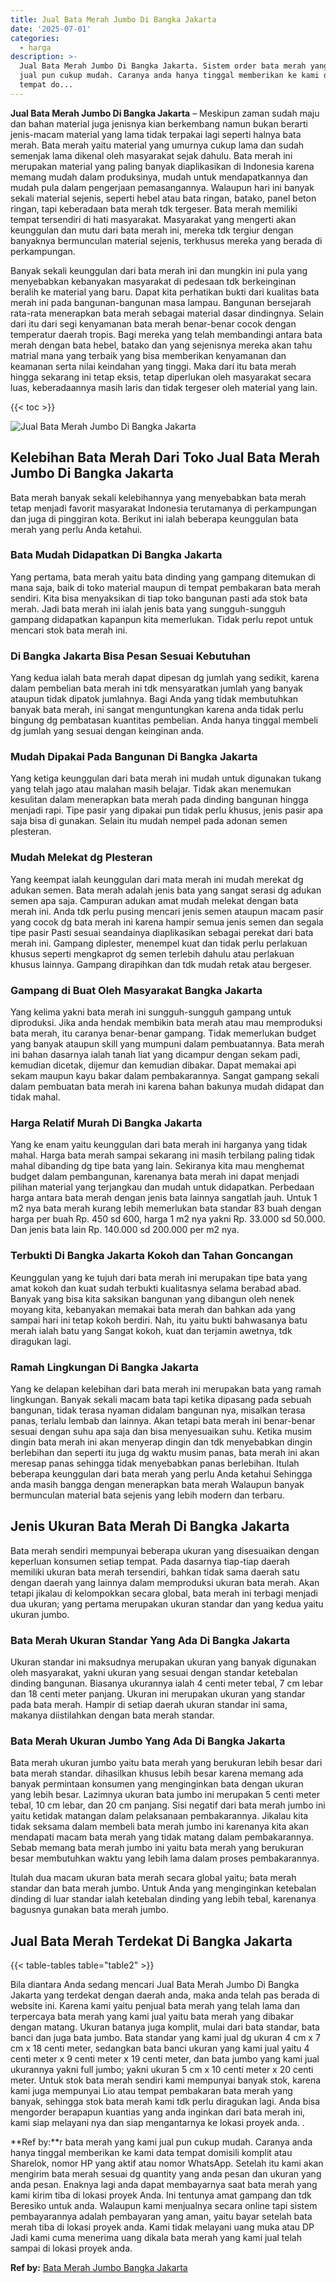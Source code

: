 ```yaml
---
title: Jual Bata Merah Jumbo Di Bangka Jakarta
date: '2025-07-01'
categories:
  - harga
description: >-
  Jual Bata Merah Jumbo Di Bangka Jakarta. Sistem order bata merah yang kami
  jual pun cukup mudah. Caranya anda hanya tinggal memberikan ke kami data
  tempat do...
---
```


**Jual Bata Merah Jumbo Di Bangka Jakarta** – Meskipun zaman sudah maju dan bahan material juga jenisnya kian berkembang namun bukan berarti jenis-macam material yang lama tidak terpakai lagi seperti halnya bata merah. Bata merah yaitu material yang umurnya cukup lama dan sudah semenjak lama dikenal oleh masyarakat sejak dahulu. Bata merah ini merupakan material yang paling banyak diaplikasikan di Indonesia karena memang mudah dalam produksinya, mudah untuk mendapatkannya dan mudah pula dalam pengerjaan pemasangannya. Walaupun hari ini banyak sekali material sejenis, seperti hebel atau bata ringan, batako, panel beton ringan, tapi keberadaan bata merah tdk tergeser. Bata merah memiliki tempat tersendiri di hati masyarakat. Masyarakat yang mengerti akan keunggulan dan mutu dari bata merah ini, mereka tdk tergiur dengan banyaknya bermunculan material sejenis, terkhusus mereka yang berada di perkampungan.

Banyak sekali keunggulan dari bata merah ini dan mungkin ini pula yang menyebabkan kebanyakan masyarakat di pedesaan tdk berkeinginan beralih ke material yang baru. Dapat kita perhatikan bukti dari kualitas bata merah ini pada bangunan-bangunan masa lampau. Bangunan bersejarah rata-rata menerapkan bata merah sebagai material dasar dindingnya. Selain dari itu dari segi kenyamanan bata merah benar-benar cocok dengan temperatur daerah tropis. Bagi mereka yang telah membandingi antara bata merah dengan bata hebel, batako dan yang sejenisnya mereka akan tahu matrial mana yang terbaik yang bisa memberikan kenyamanan dan keamanan serta nilai keindahan yang tinggi. Maka dari itu bata merah hingga sekarang ini tetap eksis, tetap diperlukan oleh masyarakat secara luas, keberadaannya masih laris dan tidak tergeser oleh material yang lain.

{{< toc >}}

![Jual Bata Merah Jumbo Di Bangka Jakarta](/images/jual-bata-merah-31.png)

## Kelebihan Bata Merah Dari Toko Jual Bata Merah Jumbo Di Bangka Jakarta

Bata merah banyak sekali kelebihannya yang menyebabkan bata merah tetap menjadi favorit masyarakat Indonesia terutamanya di perkampungan dan juga di pinggiran kota. Berikut ini ialah beberapa keunggulan bata merah yang perlu Anda ketahui.

### Bata Mudah Didapatkan Di Bangka Jakarta

Yang pertama, bata merah yaitu bata dinding yang gampang ditemukan di mana saja, baik di toko material maupun di tempat pembakaran bata merah sendiri. Kita bisa menyaksikan di tiap toko bangunan pasti ada stok bata merah. Jadi bata merah ini ialah jenis bata yang sungguh-sungguh gampang didapatkan kapanpun kita memerlukan. Tidak perlu repot untuk mencari stok bata merah ini.

### Di Bangka Jakarta Bisa Pesan Sesuai Kebutuhan

Yang kedua ialah bata merah dapat dipesan dg jumlah yang sedikit, karena dalam pembelian bata merah ini tdk mensyaratkan jumlah yang banyak ataupun tidak dipatok jumlahnya. Bagi Anda yang tidak membutuhkan banyak bata merah, ini sangat menguntungkan karena anda tidak perlu bingung dg pembatasan kuantitas pembelian. Anda hanya tinggal membeli dg jumlah yang sesuai dengan keinginan anda.

### Mudah Dipakai Pada Bangunan Di Bangka Jakarta

Yang ketiga keunggulan dari bata merah ini mudah untuk digunakan tukang yang telah jago atau malahan masih belajar. Tidak akan menemukan kesulitan dalam menerapkan bata merah pada dinding bangunan hingga menjadi rapi. Tipe pasir yang dipakai pun tidak perlu khusus, jenis pasir apa saja bisa di gunakan. Selain itu mudah nempel pada adonan semen plesteran.

### Mudah Melekat dg Plesteran

Yang keempat ialah keunggulan dari mata merah ini mudah merekat dg adukan semen. Bata merah adalah jenis bata yang sangat serasi dg adukan semen apa saja. Campuran adukan amat mudah melekat dengan bata merah ini. Anda tdk perlu pusing mencari jenis semen ataupun macam pasir yang cocok dg bata merah ini karena hampir semua jenis semen dan segala tipe pasir Pasti sesuai seandainya diaplikasikan sebagai perekat dari bata merah ini. Gampang diplester, menempel kuat dan tidak perlu perlakuan khusus seperti mengkaprot dg semen terlebih dahulu atau perlakuan khusus lainnya. Gampang dirapihkan dan tdk mudah retak atau bergeser.

### Gampang di Buat Oleh Masyarakat Bangka Jakarta

Yang kelima yakni bata merah ini sungguh-sungguh gampang untuk diproduksi. Jika anda hendak membikin bata merah atau mau memproduksi bata merah, itu caranya benar-benar gampang. Tidak memerlukan budget yang banyak ataupun skill yang mumpuni dalam pembuatannya. Bata merah ini bahan dasarnya ialah tanah liat yang dicampur dengan sekam padi, kemudian dicetak, dijemur dan kemudian dibakar. Dapat memakai api sekam maupun kayu bakar dalam pembakarannya. Sangat gampang sekali dalam pembuatan bata merah ini karena bahan bakunya mudah didapat dan tidak mahal.

### Harga Relatif Murah Di Bangka Jakarta

Yang ke enam yaitu keunggulan dari bata merah ini harganya yang tidak mahal. Harga bata merah sampai sekarang ini masih terbilang paling tidak mahal dibanding dg tipe bata yang lain. Sekiranya kita mau menghemat budget dalam pembangunan, karenanya bata merah ini dapat menjadi pilihan material yang terjangkau dan mudah untuk didapatkan. Perbedaan harga antara bata merah dengan jenis bata lainnya sangatlah jauh. Untuk 1 m2 nya bata merah kurang lebih memerlukan bata standar 83 buah dengan harga per buah Rp. 450 sd 600, harga 1 m2 nya yakni Rp. 33.000 sd 50.000. Dan jenis bata lain Rp. 140.000 sd 200.000 per m2 nya.

### Terbukti Di Bangka Jakarta Kokoh dan Tahan Goncangan

Keunggulan yang ke tujuh dari bata merah ini merupakan tipe bata yang amat kokoh dan kuat sudah terbukti kualitasnya selama berabad abad. Banyak yang bisa kita saksikan bangunan yang dibangun oleh nenek moyang kita, kebanyakan memakai bata merah dan bahkan ada yang sampai hari ini tetap kokoh berdiri. Nah, itu yaitu bukti bahwasanya batu merah ialah batu yang Sangat kokoh, kuat dan terjamin awetnya, tdk diragukan lagi.

### Ramah Lingkungan Di Bangka Jakarta

Yang ke delapan kelebihan dari bata merah ini merupakan bata yang ramah lingkungan. Banyak sekali macam bata tapi ketika dipasang pada sebuah bangunan, tidak terasa nyaman didalam bangunan nya, misalkan terasa panas, terlalu lembab dan lainnya. Akan tetapi bata merah ini benar-benar sesuai dengan suhu apa saja dan bisa menyesuaikan suhu. Ketika musim dingin bata merah ini akan menyerap dingin dan tdk menyebabkan dingin berlebihan dan seperti itu juga dg waktu musim panas, bata merah ini akan meresap panas sehingga tidak menyebabkan panas berlebihan. Itulah beberapa keunggulan dari bata merah yang perlu Anda ketahui Sehingga anda masih bangga dengan menerapkan bata merah Walaupun banyak bermunculan material bata sejenis yang lebih modern dan terbaru.

## Jenis Ukuran Bata Merah Di Bangka Jakarta

Bata merah sendiri mempunyai beberapa ukuran yang disesuaikan dengan keperluan konsumen setiap tempat. Pada dasarnya tiap-tiap daerah memiliki ukuran bata merah tersendiri, bahkan tidak sama daerah satu dengan daerah yang lainnya dalam memproduksi ukuran bata merah. Akan tetapi jikalau di kelompokkan secara global, bata merah ini terbagi menjadi dua ukuran; yang pertama merupakan ukuran standar dan yang kedua yaitu ukuran jumbo.

### Bata Merah Ukuran Standar Yang Ada Di Bangka Jakarta

Ukuran standar ini maksudnya merupakan ukuran yang banyak digunakan oleh masyarakat, yakni ukuran yang sesuai dengan standar ketebalan dinding bangunan. Biasanya ukurannya ialah 4 centi meter tebal, 7 cm lebar dan 18 centi meter panjang. Ukuran ini merupakan ukuran yang standar pada bata merah. Hampir di setiap daerah ukuran standar ini sama, makanya diistilahkan dengan bata merah standar.

### Bata Merah Ukuran Jumbo Yang Ada Di Bangka Jakarta

Bata merah ukuran jumbo yaitu bata merah yang berukuran lebih besar dari bata merah standar. dihasilkan khusus lebih besar karena memang ada banyak permintaan konsumen yang menginginkan bata dengan ukuran yang lebih besar. Lazimnya ukuran bata jumbo ini merupakan 5 centi meter tebal, 10 cm lebar, dan 20 cm panjang. Sisi negatif dari bata merah jumbo ini yaitu ketidak matangan dalam pelaksanaan pembakarannya. Jikalau kita tidak seksama dalam membeli bata merah jumbo ini karenanya kita akan mendapati macam bata merah yang tidak matang dalam pembakarannya. Sebab memang bata merah jumbo ini yaitu bata merah yang berukuran besar membutuhkan waktu yang lebih lama dalam proses pembakarannya.

Itulah dua macam ukuran bata merah secara global yaitu; bata merah standar dan bata merah jumbo. Untuk Anda yang menginginkan ketebalan dinding di luar standar ialah ketebalan dinding yang lebih tebal, karenanya bagusnya gunakan bata merah jumbo.

## Jual Bata Merah Terdekat Di Bangka Jakarta

{{< table-tables table="table2" >}}

Bila diantara Anda sedang mencari Jual Bata Merah Jumbo Di Bangka Jakarta yang terdekat dengan daerah anda, maka anda telah pas berada di website ini. Karena kami yaitu penjual bata merah yang telah lama dan terpercaya bata merah yang kami jual yaitu bata merah yang dibakar dengan matang. Ukuran batanya juga komplit, mulai dari bata standar, bata banci dan juga bata jumbo. Bata standar yang kami jual dg ukuran 4 cm x 7 cm x 18 centi meter, sedangkan bata banci ukuran yang kami jual yaitu 4 centi meter x 9 centi meter x 19 centi meter, dan bata jumbo yang kami jual ukurannya yakni full jumbo; yakni ukuran 5 cm x 10 centi meter x 20 centi meter. Untuk stok bata merah sendiri kami mempunyai banyak stok, karena kami juga mempunyai Lio atau tempat pembakaran bata merah yang banyak, sehingga stok bata merah kami tdk perlu diragukan lagi. Anda bisa mengorder berapapun kuantias yang anda inginkan dari bata merah ini, kami siap melayani nya dan siap mengantarnya ke lokasi proyek anda.
.

**Ref by:**r bata merah yang kami jual pun cukup mudah. Caranya anda hanya tinggal memberikan ke kami data tempat domisili komplit atau Sharelok, nomor HP yang aktif atau nomor WhatsApp. Setelah itu kami akan mengirim bata merah sesuai dg quantity yang anda pesan dan ukuran yang anda pesan. Enaknya lagi anda dapat membayarnya saat bata merah yang kami kirim tiba di lokasi proyek Anda. Ini tentunya amat gampang dan tdk Beresiko untuk anda. Walaupun kami menjualnya secara online tapi sistem pembayarannya adalah pembayaran yang aman, yaitu bayar setelah bata merah tiba di lokasi proyek anda. Kami tidak melayani uang muka atau DP Jadi kami cuma menerima uang dikala bata merah yang kami jual telah sampai di lokasi proyek anda.

**Ref by:** [Bata Merah Jumbo Bangka Jakarta](https://id.wikipedia.org/wiki/Bata)
